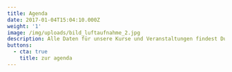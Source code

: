 ```yaml
---
title: Agenda
date: 2017-01-04T15:04:10.000Z
weight: '1'
image: /img/uploads/bild_luftaufnahme_2.jpg
description: Alle Daten für unsere Kurse und Veranstaltungen findest Du in unserer Agenda.
buttons:
  - cta: true
    title: zur agenda
---
```


